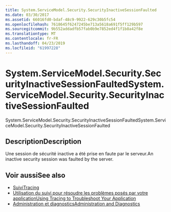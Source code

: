 ```yaml
---
title: System.ServiceModel.Security.SecurityInactiveSessionFaulted
ms.date: 03/30/2017
ms.assetid: 66016fd0-bdaf-48c9-9922-629c30b5fc54
ms.openlocfilehash: 7618645f6247245be713a5618a691f5ff129b597
ms.sourcegitcommit: 9b552addadfb57fab0b9e7852ed4f1f1b8a42f8e
ms.translationtype: MT
ms.contentlocale: fr-FR
ms.lasthandoff: 04/23/2019
ms.locfileid: "61997228"
---
```

# <a name="systemservicemodelsecuritysecurityinactivesessionfaulted"></a><span data-ttu-id="86e31-102">System.ServiceModel.Security.SecurityInactiveSessionFaulted</span><span class="sxs-lookup"><span data-stu-id="86e31-102">System.ServiceModel.Security.SecurityInactiveSessionFaulted</span></span>
<span data-ttu-id="86e31-103">System.ServiceModel.Security.SecurityInactiveSessionFaulted</span><span class="sxs-lookup"><span data-stu-id="86e31-103">System.ServiceModel.Security.SecurityInactiveSessionFaulted</span></span>  
  
## <a name="description"></a><span data-ttu-id="86e31-104">Description</span><span class="sxs-lookup"><span data-stu-id="86e31-104">Description</span></span>  
 <span data-ttu-id="86e31-105">Une session de sécurité inactive a été prise en faute par le serveur.</span><span class="sxs-lookup"><span data-stu-id="86e31-105">An inactive security session was faulted by the server.</span></span>  
  
## <a name="see-also"></a><span data-ttu-id="86e31-106">Voir aussi</span><span class="sxs-lookup"><span data-stu-id="86e31-106">See also</span></span>

- [<span data-ttu-id="86e31-107">Suivi</span><span class="sxs-lookup"><span data-stu-id="86e31-107">Tracing</span></span>](../../../../../docs/framework/wcf/diagnostics/tracing/index.md)
- [<span data-ttu-id="86e31-108">Utilisation du suivi pour résoudre les problèmes posés par votre application</span><span class="sxs-lookup"><span data-stu-id="86e31-108">Using Tracing to Troubleshoot Your Application</span></span>](../../../../../docs/framework/wcf/diagnostics/tracing/using-tracing-to-troubleshoot-your-application.md)
- [<span data-ttu-id="86e31-109">Administration et diagnostics</span><span class="sxs-lookup"><span data-stu-id="86e31-109">Administration and Diagnostics</span></span>](../../../../../docs/framework/wcf/diagnostics/index.md)
